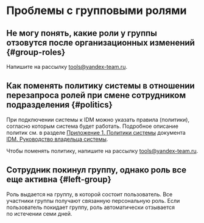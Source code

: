 # Проблемы с групповыми ролями

## Не могу понять, какие роли у группы отзовутся после организационных изменений {#group-roles}

Напишите на рассылку [tools@yandex-team.ru](tools@yandex-team.ru).

## Как поменять политику системы в отношении перезапроса ролей при смене сотрудником подразделения {#politics}

При подключении системы к IDM можно указать правила (политики), согласно которым система будет работать. Подробное описание политик см. в разделе [Приложение 1. Политики системы](system-politics.md) документа [IDM. Руководство владельца системы](../index.md).

Чтобы поменять политику, напишите на рассылку [tools@yandex-team.ru](tools@yandex-team.ru).

## Сотрудник покинул группу, однако роль все еще активна {#left-group}

Роль выдается на группу, в которой состоит пользователь. Все участники группы получают связанную персональную роль. Если пользователь покидает группу, роль автоматически отзывается по истечении семи дней.

